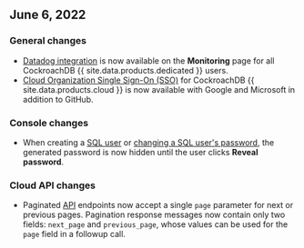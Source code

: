## June 6, 2022

<h3>General changes</h3>

- [Datadog integration](https://www.cockroachlabs.com/docs/cockroachcloud/tools-page#monitor-cockroachdb-dedicated-with-datadog) is now available on the **Monitoring** page for all CockroachDB {{ site.data.products.dedicated }} users.
- [Cloud Organization Single Sign-On (SSO)](https://www.cockroachlabs.com/docs/cockroachcloud/cloud-org-sso) for CockroachDB {{ site.data.products.cloud }} is now available with Google and Microsoft in addition to GitHub.

<h3>Console changes</h3>

- When creating a [SQL user](https://www.cockroachlabs.com/docs/cockroachcloud/managing-access#create-a-sql-user) or [changing a SQL user's password](https://www.cockroachlabs.com/docs/cockroachcloud/managing-access#change-a-sql-users-password), the generated password is now hidden until the user clicks **Reveal password**.

<h3>Cloud API changes</h3>

- Paginated [API](https://www.cockroachlabs.com/docs/cockroachcloud/cloud-api) endpoints now accept a single `page` parameter for next or previous pages. Pagination response messages now contain only two fields: `next_page` and `previous_page`, whose values can be used for the `page` field in a followup call.

